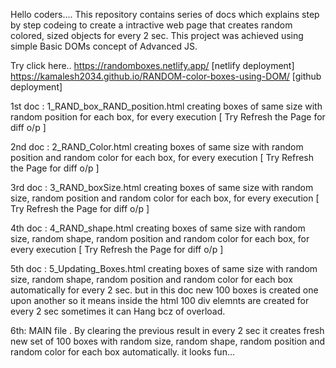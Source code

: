 Hello coders....
  This repository contains series of docs which explains step by step codeing to create a intractive web page that creates random colored, sized objects for every 2 sec.
  This project was achieved using simple Basic DOMs concept of Advanced JS.

  Try click here.. https://randomboxes.netlify.app/   [netlify deployment]
                   https://kamalesh2034.github.io/RANDOM-color-boxes-using-DOM/  [github deployment]

  1st doc : 1_RAND_box_RAND_position.html 
    creating boxes of same size with random position for each box, for every execution [ Try Refresh the Page for diff o/p ]

  2nd doc : 2_RAND_Color.html
     creating boxes of same size with random position and random color for each box, for every execution [ Try Refresh the Page for diff o/p ]
     
  3rd doc : 3_RAND_boxSize.html
     creating boxes of same size with random size, random position and random color for each box, for every execution [ Try Refresh the Page for diff o/p ]

  4th doc : 4_RAND_shape.html
     creating boxes of same size with random size, random shape, random position and random color for each box, for every execution [ Try Refresh the Page for diff o/p ]

  5th doc : 5_Updating_Boxes.html
     creating boxes of same size with random size, random shape, random position and random color for each box automatically for every 2 sec.
     but in this doc new 100 boxes is created one upon another so it means inside the html 100 div elemnts are created for every 2 sec sometimes it can Hang bcz of overload.

  6th:  MAIN file .
      By clearing the previous result in every 2 sec it creates fresh new set of 100 boxes with random size, random shape, random position and random color for each box automatically.
      it looks fun...
